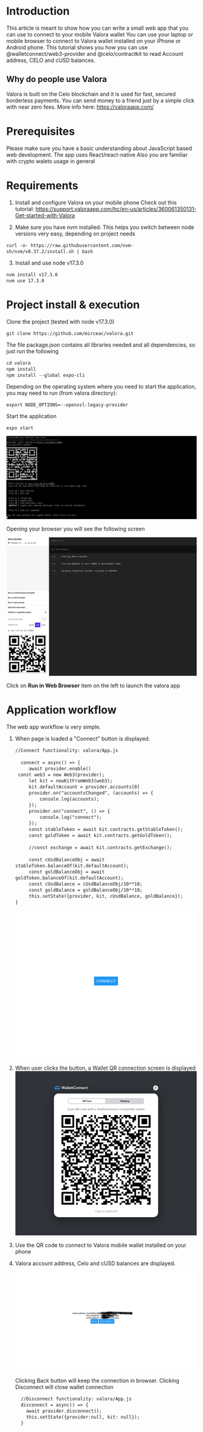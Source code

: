 # Introduction

This article is meant to show how you can write a small web app that you can use to connect to your mobile Valora wallet
You can use your laptop or mobile browser to connect to Valora wallet installed on your iPhone or Android phone.
This tutorial shows you how you can use @walletconnect/web3-provider and @celo/contractkit to read Account address, CELO and cUSD balances.

## Why do people use Valora

Valora is built on the Celo blockchain and it is used for fast, secured borderless payments. You can send money to a friend just by a simple click with near zero fees. More info here: https://valoraapp.com/

# Prerequisites

Please make sure you have a basic understanding about JavaScript based web development. The app uses React/react-native
Also you are familiar with crypto walets usage in general

# Requirements 

1. Install and configure Valora on your mobile phone
   Check out this tutorial: https://support.valoraapp.com/hc/en-us/articles/360061350131-Get-started-with-Valora

2. Make sure you have nvm installed. This helps you switch between node versions very easy, depending on project needs
```
curl -o- https://raw.githubusercontent.com/nvm-sh/nvm/v0.37.2/install.sh | bash
```
3. Install and use node v17.3.0
```
nvm install v17.3.0
nvm use 17.3.0
```

# Project install & execution 

Clone the project (tested with node v17.3.0)
```
git clone https://github.com/mirceac/valora.git
```
The file package.json contains all libraries needed and all dependencies, so just run the following
```
cd valora
npm install
npm install --global expo-cli
```
Depending on the operating system where you need to start the application, you may need to run (from valora directory):
```
export NODE_OPTIONS=--openssl-legacy-provider
```
Start the application
```
expo start
```
![Test Image1](https://github.com/mirceac/valora/blob/master/images/startApp.png)

Opening your browser you will see the following screen

![Test Image2](https://github.com/mirceac/valora/blob/master/images/RunInBrowser.png)

Click on **Run in Web Browser** item on the left to launch the valora app

# Application workflow

The web app workflow is very simple. 
1. When page is loaded a "Connect" button is displayed.
 
   ```
   //Connect functionality: valora/App.js

     connect = async() => {
    	await provider.enable()
	const web3 = new Web3(provider);
        let kit = newKitFromWeb3(web3);
        kit.defaultAccount = provider.accounts[0]
        provider.on("accountsChanged", (accounts) => {
      	    console.log(accounts);
        });
        provider.on("connect", () => {
            console.log("connect");
        });
        const stableToken = await kit.contracts.getStableToken();
        const goldToken = await kit.contracts.getGoldToken();

        //const exchange = await kit.contracts.getExchange();

        const cUsdBalanceObj = await stableToken.balanceOf(kit.defaultAccount);
        const goldBalanceObj = await goldToken.balanceOf(kit.defaultAccount);
        const cUsdBalance = cUsdBalanceObj/10**18;
        const goldBalance = goldBalanceObj/10**18;
        this.setState({provider, kit, cUsdBalance, goldBalance});
   }
   
   ```
   ![Test Image 3](https://github.com/mirceac/valora/blob/master/images/valoraConnect.png)
   
2. When user clicks the button, a Wallet QR connection screen is displayed
   ![Test Image 4](https://github.com/mirceac/valora/blob/master/images/valoraQR.png)
   
3. Use the QR code to connect to Valora mobile wallet installed on your phone

4. Valora account address, Celo and cUSD balances are displayed.
   
   ![Test Image 5](https://github.com/mirceac/valora/blob/master/images/valoraData.png) 
   
   Clicking Back button will keep the connection in browser.
   Clicking Disconnect will close wallet connection
   
   ```
     //Disconnect functionality: valora/App.js
     disconnect = async() => {
       await provider.disconnect();
       this.setState({provider:null, kit: null});
     }
   ```
